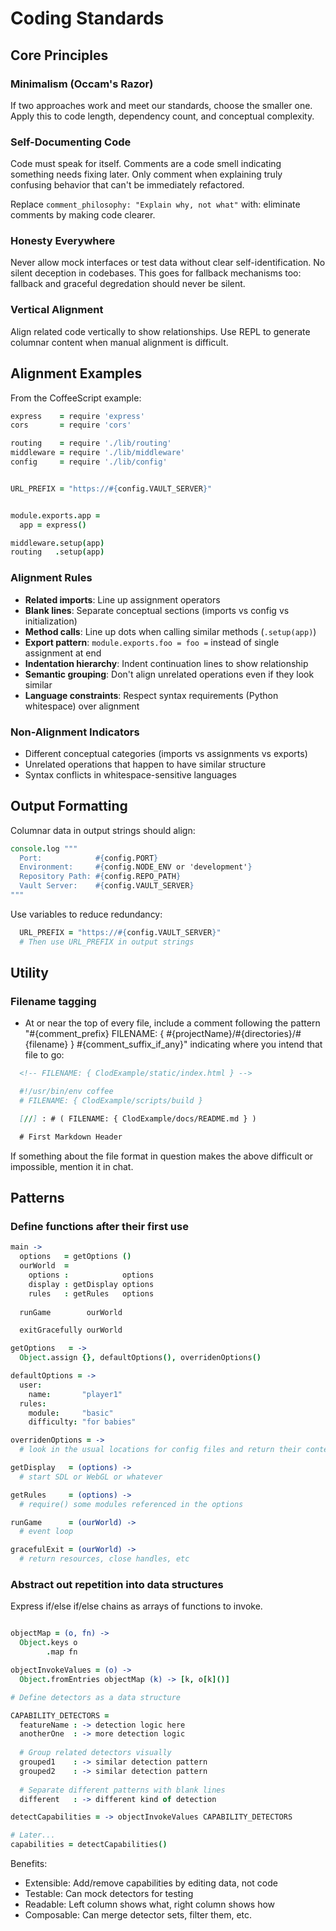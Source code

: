 # Coding Standards

## Core Principles

### Minimalism (Occam's Razor)
If two approaches work and meet our standards, choose the smaller one. Apply this to code length, dependency count, and conceptual complexity.

### Self-Documenting Code
Code must speak for itself. Comments are a code smell indicating something needs fixing later. Only comment when explaining truly confusing behavior that can't be immediately refactored.

Replace `comment_philosophy: "Explain why, not what"` with: eliminate comments by making code clearer.

### Honesty Everywhere
Never allow mock interfaces or test data without clear self-identification. No silent deception in codebases.
This goes for fallback mechanisms too: fallback and graceful degredation should never be silent.

### Vertical Alignment
Align related code vertically to show relationships. Use REPL to generate columnar content when manual alignment is difficult.

## Alignment Examples

From the CoffeeScript example:

```coffee
express    = require 'express'
cors       = require 'cors'

routing    = require './lib/routing'
middleware = require './lib/middleware'
config     = require './lib/config'


URL_PREFIX = "https://#{config.VAULT_SERVER}"


module.exports.app =
  app = express()

middleware.setup(app)
routing   .setup(app)
```

### Alignment Rules

- **Related imports**:       Line up assignment operators
- **Blank lines**:           Separate conceptual sections (imports vs config vs initialization)
- **Method calls**:          Line up dots when calling similar methods (`.setup(app)`)
- **Export pattern**:        `module.exports.foo = foo =` instead of single assignment at end
- **Indentation hierarchy**: Indent continuation lines to show relationship
- **Semantic grouping**:     Don't align unrelated operations even if they look similar
- **Language constraints**:  Respect syntax requirements (Python whitespace) over alignment

### Non-Alignment Indicators

- Different conceptual categories (imports vs assignments vs exports)
- Unrelated operations that happen to have similar structure
- Syntax conflicts in whitespace-sensitive languages

## Output Formatting

Columnar data in output strings should align:

```coffee
console.log """
  Port:            #{config.PORT}
  Environment:     #{config.NODE_ENV or 'development'}
  Repository Path: #{config.REPO_PATH}
  Vault Server:    #{config.VAULT_SERVER}
"""
```

Use variables to reduce redundancy:
```coffee
  URL_PREFIX = "https://#{config.VAULT_SERVER}"
  # Then use URL_PREFIX in output strings
```
## Utility

### Filename tagging

- At or near the top of every file, include a comment following the pattern
  "#{comment_prefix} FILENAME: { #{projectName}/#{directories}/#{filename} } #{comment_suffix_if_any}"
  indicating where you intend that file to go:

```html
  <!-- FILENAME: { ClodExample/static/index.html } -->
```

```coffee
  #!/usr/bin/env coffee
  # FILENAME: { ClodExample/scripts/build }
```

```markdown
  [//] : # ( FILENAME: { ClodExample/docs/README.md } )

  # First Markdown Header
```

If something about the file format in question makes the above difficult or
impossible, mention it in chat.

## Patterns

### Define functions after their first use

```coffee
main ->
  options   = getOptions ()
  ourWorld  =
    options :            options
    display : getDisplay options
    rules   : getRules   options
  
  runGame        ourWorld

  exitGracefully ourWorld

getOptions   = ->
  Object.assign {}, defaultOptions(), overridenOptions()

defaultOptions = ->
  user:
    name:       "player1"
  rules:
    module:     "basic"
    difficulty: "for babies"

overridenOptions = ->
  # look in the usual locations for config files and return their contents

getDisplay   = (options) ->
  # start SDL or WebGL or whatever

getRules     = (options) ->
  # require() some modules referenced in the options

runGame      = (ourWorld) ->
  # event loop

gracefulExit = (ourWorld) ->
  # return resources, close handles, etc
```

### Abstract out repetition into data structures

Express if/else if/else chains as arrays of functions to invoke.

```coffee

objectMap = (o, fn) ->
  Object.keys o
        .map fn

objectInvokeValues = (o) ->
  Object.fromEntries objectMap (k) -> [k, o[k]()]

# Define detectors as a data structure

CAPABILITY_DETECTORS =
  featureName : -> detection logic here
  anotherOne  : -> more detection logic
  
  # Group related detectors visually
  grouped1    : -> similar detection pattern
  grouped2    : -> similar detection pattern
  
  # Separate different patterns with blank lines
  different   : -> different kind of detection

detectCapabilities = -> objectInvokeValues CAPABILITY_DETECTORS

# Later...
capabilities = detectCapabilities()
```

Benefits:

* Extensible: Add/remove capabilities by editing data, not code
* Testable: Can mock detectors for testing
* Readable: Left column shows what, right column shows how
* Composable: Can merge detector sets, filter them, etc.

